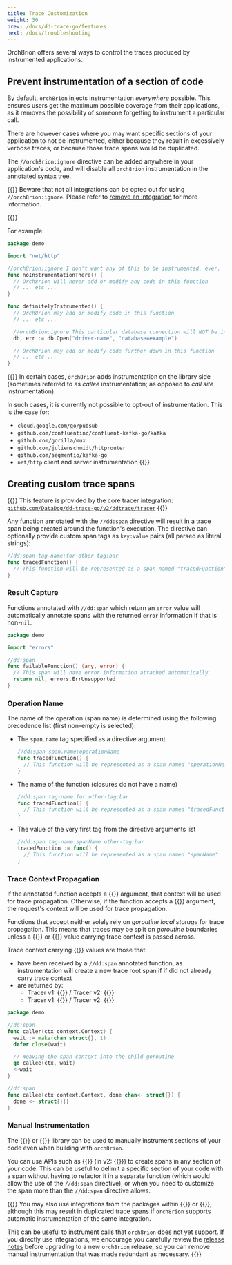 ```yaml
---
title: Trace Customization
weight: 30
prev: /docs/dd-trace-go/features
next: /docs/troubleshooting
---
```


Orch8rion offers several ways to control the traces produced by instrumented
applications.

## Prevent instrumentation of a section of code

By default, `orch8rion` injects instrumentation _everywhere_ possible. This
ensures users get the maximum possible coverage from their applications, as it
removes the possibility of someone forgetting to instrument a particular call.

There are however cases where you may want specific sections of your application
to not be instrumented, either because they result in excessively verbose
traces, or because those trace spans would be duplicated.

The `//orch8rion:ignore` directive can be added anywhere in your application's
code, and will disable all `orch8rion` instrumentation in the annotated syntax
tree.

{{<callout emoji="⚠️">}}
Beware that not all integrations can be opted out for using `//orch8rion:ignore`. Please refer to
[remove an integration][remove] for more information.

[remove]: ../configuration.md#remove-an-integration
{{</callout>}}

For example:

```go
package demo

import "net/http"

//orch8rion:ignore I don't want any of this to be instrumented, ever.
func noInstrumentationThere() {
  // Orch8rion will never add or modify any code in this function
  // ... etc ...
}

func definitelyInstrumented() {
  // Orch8rion may add or modify code in this function
  // ... etc ...

  //orch8rion:ignore This particular database connection will NOT be instrumented
  db, err := db.Open("driver-name", "database=example")

  // Orch8rion may add or modify code further down in this function
  // ... etc ...
}
```

{{<callout emoji="⚠️">}}
In certain cases, `orch8rion` adds instrumentation on the library side
(sometimes referred to as _callee_ instrumentation; as opposed to _call site_
instrumentation).

In such cases, it is currently not possible to opt-out of instrumentation. This
is the case for:
- `cloud.google.com/go/pubsub`
- `github.com/confluentinc/confluent-kafka-go/kafka`
- `github.com/gorilla/mux`
- `github.com/julienschmidt/httprouter`
- `github.com/segmentio/kafka-go`
- `net/http` client and server instrumentation
{{</callout>}}

## Creating custom trace spans

{{<callout type="info">}}
This feature is provided by the core tracer integration:
[`github.com/DataDog/dd-trace-go/v2/ddtrace/tracer`](../v2/ddtrace-tracer)
{{</callout>}}

Any function annotated with the `//dd:span` directive will result in a trace
span being created around the function's execution. The directive can optionally
provide custom span tags as `key:value` pairs (all parsed as literal strings):

```go
//dd:span tag-name:for other-tag:bar
func tracedFunction() {
  // This function will be represented as a span named "tracedFunction"
}
```

### Result Capture

Functions annotated with `//dd:span` which return an `error` value will
automatically annotate spans with the returned `error` information if that is
non-`nil`.

```go
package demo

import "errors"

//dd:span
func failableFunction() (any, error) {
  // This span will have error information attached automatically.
  return nil, errors.ErrUnsupported
}
```

### Operation Name

The name of the operation (span name) is determined using the following
precedence list (first non-empty is selected):

- The `span.name` tag specified as a directive argument
  ```go
  //dd:span span.name:operationName
  func tracedFunction() {
    // This function will be represented as a span named "operationName"
  }
  ```
- The name of the function (closures do not have a name)
  ```go
  //dd:span tag-name:for other-tag:bar
  func tracedFunction() {
    // This function will be represented as a span named "tracedFunction"
  }
  ```
- The value of the very first tag from the directive arguments list
  ```go
  //dd:span tag-name:spanName other-tag:bar
  tracedFunction := func() {
    // This function will be represented as a span named "spanName"
  }
  ```

### Trace Context Propagation

If the annotated function accepts a {{<godoc import-path="context" name="Context" >}}
argument, that context will be used for trace propagation. Otherwise, if the
function accepts a {{<godoc import-path="net/http" package="http" name="Request" prefix="*">}}
argument, the request's context will be used for trace propagation.

Functions that accept neither solely rely on _goroutine local storage_ for trace
propagation. This means that traces may be split on _goroutine_ boundaries
unless a {{<godoc import-path="context" name="Context" >}} or
{{<godoc import-path="net/http" package="http" name="Request" prefix="*">}}
value carrying trace context is passed across.

Trace context carrying {{<godoc import-path="context" name="Context" >}} values
are those that:

- have been received by a `//dd:span` annotated function, as instrumentation
  will create a new trace root span if if did not already carry trace context
- are returned by:
  - Tracer v1: {{<godoc import-path="gopkg.in/DataDog/dd-trace-go.v1/ddtrace/tracer" package="tracer" name="StartSpanFromContext" >}} /
    Tracer v2: {{<godoc import-path="github.com/DataDog/dd-trace-go/v2/ddtrace/tracer" package="tracer" name="StartSpanFromContext" >}}
  - Tracer v1: {{<godoc import-path="gopkg.in/DataDog/dd-trace-go.v1/ddtrace/tracer" package="tracer" name="ContextWithSpan" >}} /
    Tracer v2: {{<godoc import-path="github.com/DataDog/dd-trace-go/v2/ddtrace/tracer" package="tracer" name="ContextWithSpan" >}}

```go
package demo

//dd:span
func caller(ctx context.Context) {
  wait := make(chan struct{}, 1)
  defer close(wait)

  // Weaving the span context into the child goroutine
  go callee(ctx, wait)
  <-wait
}

//dd:span
func callee(ctx context.Context, done chan<- struct{}) {
  done <- struct{}{}
}
```

### Manual Instrumentation

The {{<godoc import-path="gopkg.in/DataDog/dd-trace-go.v1">}} or
{{<godoc import-path="github.com/DataDog/dd-trace-go/v2">}} library can be
used to manually instrument sections of your code even when building with
`orch8rion`.

You can use APIs such as {{<godoc import-path="gopkg.in/DataDog/dd-trace-go.v1/ddtrace/tracer" package="tracer" name="StartSpanFromContext" >}}
(in v2: {{<godoc import-path="github.com/DataDog/dd-trace-go/v2/ddtrace/tracer" package="tracer" name="StartSpanFromContext" >}})
to create spans in any section of your code. This can be useful to delimit a
specific section of your code with a span without having to refactor it in a
separate function (which would allow the use of the `//dd:span` directive), or
when you need to customize the span more than the `//dd:span` directive allows.

{{<callout emoji="⚠️">}}
You may also use integrations from the packages within
{{<godoc import-path="gopkg.in/DataDog/dd-trace-go.v1/contrib">}} or
{{<godoc import-path="github.com/DataDog/dd-trace-go/v2/contrib">}}, although
this may result in duplicated trace spans if `orch8rion` supports automatic
instrumentation of the same integration.

This can be useful to instrument calls that `orch8rion` does not yet support.
If you directly use integrations, we encourage you carefully review the
[release notes](https://github.com/senforsce/orch8rion/releases) before
upgrading to a new `orch8rion` release, so you can remove manual
instrumentation that was made redundant as necessary.
{{</callout>}}
